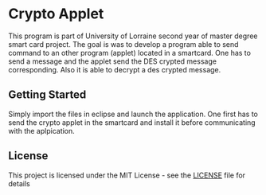 # Crypto Applet

This program is part of University of Lorraine second year of master degree smart card project. The goal is was to develop a program able to send command to an other program (applet) located in a smartcard. One has to send a message and the applet send the DES crypted message corresponding. Also it is able to decrypt a des crypted message.

## Getting Started

Simply import the files in eclipse and launch the application. One first has to send the crypto applet in the smartcard and install it before communicating with the aplpication.

## License

This project is licensed under the MIT License - see the [LICENSE](LICENSE) file for details
